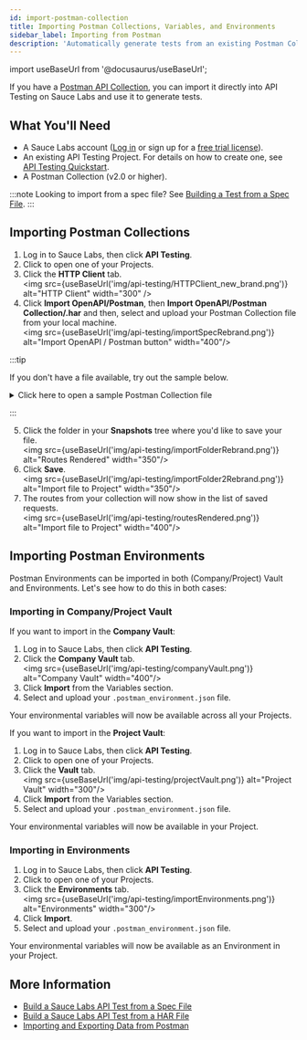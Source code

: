 ```yaml
---
id: import-postman-collection
title: Importing Postman Collections, Variables, and Environments
sidebar_label: Importing from Postman
description: 'Automatically generate tests from an existing Postman Collection.'
---
```


import useBaseUrl from '@docusaurus/useBaseUrl';

If you have a [Postman API Collection](https://www.postman.com/collection/), you can import it directly into API Testing on Sauce Labs and use it to generate tests.

## What You'll Need

- A Sauce Labs account ([Log in](https://accounts.saucelabs.com/am/XUI/#login/) or sign up for a [free trial license](https://saucelabs.com/sign-up)).
- An existing API Testing Project. For details on how to create one, see [API Testing Quickstart](/api-testing/quickstart/).
- A Postman Collection (v2.0 or higher).

:::note
Looking to import from a spec file? See [Building a Test from a Spec File](/api-testing/build-from-spec/).
:::

## Importing Postman Collections

1. Log in to Sauce Labs, then click **API Testing**.
2. Click to open one of your Projects.
3. Click the **HTTP Client** tab.<br/><img src={useBaseUrl('img/api-testing/HTTPClient_new_brand.png')} alt="HTTP Client" width="300" />
4. Click **Import OpenAPI/Postman**, then **Import OpenAPI/Postman Collection/.har** and then, select and upload your Postman Collection file from your local machine.<br/><img src={useBaseUrl('img/api-testing/importSpecRebrand.png')} alt="Import OpenAPI / Postman button" width="400"/>

:::tip

If you don't have a file available, try out the sample below.

<details>
<summary>Click here to open a sample Postman Collection file</summary>Copy the text below, paste the text into a text editor, then save that as a .json file.<br/><br/>

```json title="demo_postman_collection.json"
{
  "info": {
    "_postman_id": "901ae894-37d4-45c1-b1bc-bd6b31762bfe",
    "name": "demoapif",
    "description": "Call to the APIF demo API All Products Get.",
    "schema": "https://schema.getpostman.com/json/collection/v2.1.0/collection.json"
  },
  "item": [
    {
      "name": "product",
      "item": [
        {
          "name": "List All Products",
          "request": {
            "auth": {
              "type": "oauth2",
              "oauth2": [
                {
                  "key": "addTokenTo",
                  "value": "header",
                  "type": "string"
                }
              ]
            },
            "method": "GET",
            "header": [
              {
                "key": "Accept",
                "value": "application/json"
              },
              {
                "key": "key",
                "value": "ABC123",
                "type": "text"
              }
            ],
            "url": {
              "raw": "http://demoapi.apifortress.com/api/retail/product",
              "protocol": "http",
              "host": [
                "demoapi",
                "apifortress",
                "com"
              ],
              "path": [
                "api",
                "retail",
                "product"
              ]
            }
          },
          "response": []
        }
      ],
      "description": "Folder for product"
    }
  ]
}
```

</details>

:::

5. Click the folder in your **Snapshots** tree where you'd like to save your file.<br/><img src={useBaseUrl('img/api-testing/importFolderRebrand.png')} alt="Routes Rendered" width="350"/>
6. Click **Save**.<br/><img src={useBaseUrl('img/api-testing/importFolder2Rebrand.png')} alt="Import file to Project" width="350"/>
7. The routes from your collection will now show in the list of saved requests.<br/><img src={useBaseUrl('img/api-testing/routesRendered.png')} alt="Import file to Project" width="400"/>

## Importing Postman Environments

Postman Environments can be imported in both (Company/Project) Vault and Environments. Let's see how to do this in both cases:

### Importing in Company/Project Vault

If you want to import in the **Company Vault**:

1. Log in to Sauce Labs, then click **API Testing**.
1. Click the **Company Vault** tab.<br/><img src={useBaseUrl('img/api-testing/companyVault.png')} alt="Company Vault" width="400"/>
1. Click **Import** from the Variables section.
1. Select and upload your `.postman_environment.json` file.

Your environmental variables will now be available across all your Projects.

If you want to import in the **Project Vault**:

1. Log in to Sauce Labs, then click **API Testing**.
1. Click to open one of your Projects.
1. Click the **Vault** tab.<br/><img src={useBaseUrl('img/api-testing/projectVault.png')} alt="Project Vault" width="300"/>
1. Click **Import** from the Variables section.
1. Select and upload your `.postman_environment.json` file.

Your environmental variables will now be available in your Project.

### Importing in Environments

1. Log in to Sauce Labs, then click **API Testing**.
1. Click to open one of your Projects.
1. Click the **Environments** tab.<br/><img src={useBaseUrl('img/api-testing/importEnvironments.png')} alt="Environments" width="300"/>
1. Click **Import**.
1. Select and upload your `.postman_environment.json` file.

Your environmental variables will now be available as an Environment in your Project.

## More Information

- [Build a Sauce Labs API Test from a Spec File](/api-testing/build-from-spec)
- [Build a Sauce Labs API Test from a HAR File](/api-testing/import-har-files/)
- [Importing and Exporting Data from Postman](https://learning.postman.com/docs/getting-started/importing-and-exporting-data/#exporting-postman-data)
